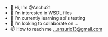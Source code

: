 - 👋 Hi, I’m @Anchu21
- 👀 I’m interested in WSDL files 
- 🌱 I’m currently learning api's testing
- 💞️ I’m looking to collaborate on ...
- 📫 How to reach me ...ansurio13@gmail.com

<!---
Anchu21/Anchu21 is a ✨ special ✨ repository because its `README.md` (this file) appears on your GitHub profile.
You can click the Preview link to take a look at your changes.
--->

